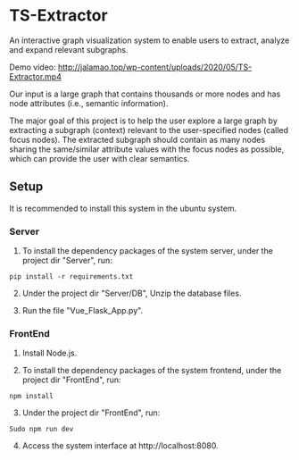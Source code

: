 # TS-Extractor
An interactive graph visualization system to enable users to extract, analyze and expand relevant subgraphs.

Demo video: http://jalamao.top/wp-content/uploads/2020/05/TS-Extractor.mp4

Our input is a large graph that contains thousands or more nodes and has node attributes (i.e., semantic information).

The major goal of this project is to help the user explore a large graph by extracting a subgraph (context) relevant to the user-specified nodes (called focus nodes). The extracted subgraph should contain as many nodes sharing the same/similar attribute values with the focus nodes as possible, which can provide the user with clear semantics.
## Setup
It is recommended to install this system in the ubuntu system.
### Server
1. To install the dependency packages of the system server, under the project dir "Server", run:

`pip install -r requirements.txt`

2. Under the project dir "Server/DB", Unzip the database files.

3. Run the file "Vue_Flask_App.py".
### FrontEnd
1. Install Node.js.

2. To install the dependency packages of the system frontend, under the project dir "FrontEnd", run:

`npm install`

3. Under the project dir "FrontEnd", run:

`Sudo npm run dev`

4. Access the system interface at http://localhost:8080.
